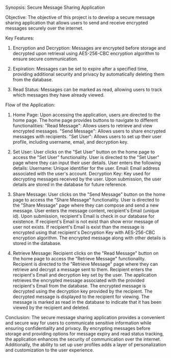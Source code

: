 Synopsis: Secure Message Sharing Application

Objective:
The objective of this project is to develop a secure message sharing application that allows users to send and receive encrypted messages securely over the internet.

Key Features:

1. Encryption and Decryption: Messages are encrypted before storage and decrypted upon retrieval using AES-256-CBC encryption algorithm to ensure secure communication.

2. Expiration: Messages can be set to expire after a specified time, providing additional security and privacy by automatically deleting them from the database.

3. Read Status: Messages can be marked as read, allowing users to track which messages they have already viewed.

Flow of the Application:

1. Home Page:
Upon accessing the application, users are directed to the home page.
The home page provides buttons to navigate to different functionalities:
"Read Message": Allows users to retrieve and view encrypted messages.
 "Send Message": Allows users to share encrypted messages with recipients.
"Set User": Allows users to set up their user profile, including username, email, and decryption key.

2. Set User:
User clicks on the "Set User" button on the home page to access the "Set User" functionality.
User is directed to the "Set User" page where they can input their user details.
User enters the following details:
 Username: Unique identifier for the user.
Email: Email address associated with the user's account.
Decryption Key: Key used for decrypting messages received by the user.
Upon submission, the user details are stored in the database for future reference.

3. Share Message:
User clicks on the "Send Message" button on the home page to access the "Share Message" functionality.
User is directed to the "Share Message" page where they can compose and send a new message.
User enters the message content, recipient's Email (unique id).
 Upon submission, recipient's Email is check in our database for existence.
If recipient's Email is not exist than show error message of user not exists.
 If recipient's Email is exist than the message is encrypted using that recipient's Decryption Key with AES-256-CBC encryption algorithm.
The encrypted message along with other details is stored in the database.

4. Retrieve Message:
Recipient clicks on the "Read Message" button on the home page to access the "Retrieve Message" functionality.
Recipient is directed to the "Retrieve Message" page where they can retrieve and decrypt a message sent to them.
Recipient enters the recipient's Email and decryption key set by the user.
The application retrieves the encrypted message associated with the provided recipient's Email from the database.
The encrypted message is decrypted using the decryption key provided by the recipient.
The decrypted message is displayed to the recipient for viewing.
The message is marked as read in the database to indicate that it has been viewed by the recipient and deleted.

Conclusion:
The secure message sharing application provides a convenient and secure way for users to communicate sensitive information while ensuring confidentiality and privacy. By encrypting messages before storage and providing options for message expiry and read status tracking, the application enhances the security of communication over the internet. Additionally, the ability to set up user profiles adds a layer of personalization and customization to the user experience.
